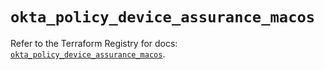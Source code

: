 # `okta_policy_device_assurance_macos`

Refer to the Terraform Registry for docs: [`okta_policy_device_assurance_macos`](https://registry.terraform.io/providers/okta/okta/4.16.0/docs/resources/policy_device_assurance_macos).

